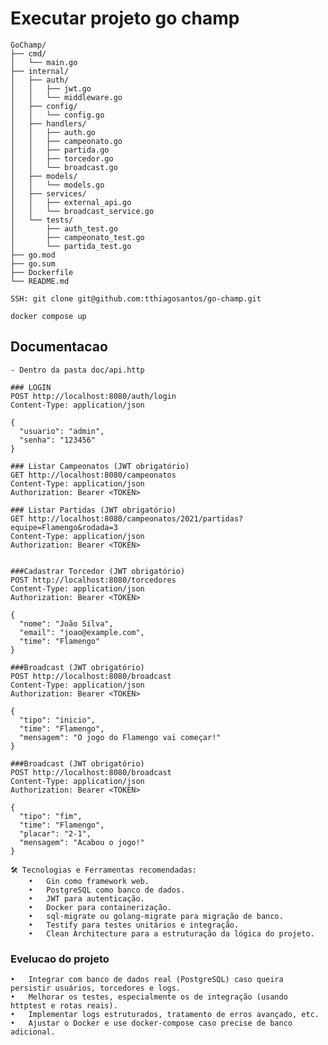 # Executar projeto go champ

```
GoChamp/
├── cmd/
│   └── main.go
├── internal/
│   ├── auth/
│   │   ├── jwt.go
│   │   └── middleware.go
│   ├── config/
│   │   └── config.go
│   ├── handlers/
│   │   ├── auth.go
│   │   ├── campeonato.go
│   │   ├── partida.go
│   │   ├── torcedor.go
│   │   └── broadcast.go
│   ├── models/
│   │   └── models.go
│   ├── services/
│   │   ├── external_api.go
│   │   └── broadcast_service.go
│   └── tests/
│       ├── auth_test.go
│       ├── campeonato_test.go
│       └── partida_test.go
├── go.mod
├── go.sum
├── Dockerfile
└── README.md
```
```
SSH: git clone git@github.com:tthiagosantos/go-champ.git
```

```
docker compose up
```

## Documentacao
```
- Dentro da pasta doc/api.http

### LOGIN
POST http://localhost:8080/auth/login
Content-Type: application/json

{
  "usuario": "admin",
  "senha": "123456"
}

### Listar Campeonatos (JWT obrigatório)
GET http://localhost:8080/campeonatos
Content-Type: application/json
Authorization: Bearer <TOKEN>

### Listar Partidas (JWT obrigatório)
GET http://localhost:8080/campeonatos/2021/partidas?equipe=Flamengo&rodada=3
Content-Type: application/json
Authorization: Bearer <TOKEN>


###Cadastrar Torcedor (JWT obrigatório)
POST http://localhost:8080/torcedores
Content-Type: application/json
Authorization: Bearer <TOKEN>

{
  "nome": "João Silva",
  "email": "joao@example.com",
  "time": "Flamengo"
}

###Broadcast (JWT obrigatório)
POST http://localhost:8080/broadcast
Content-Type: application/json
Authorization: Bearer <TOKEN>

{
  "tipo": "inicio",
  "time": "Flamengo",
  "mensagem": "O jogo do Flamengo vai começar!"
}

###Broadcast (JWT obrigatório)
POST http://localhost:8080/broadcast
Content-Type: application/json
Authorization: Bearer <TOKEN>

{
  "tipo": "fim",
  "time": "Flamengo",
  "placar": "2-1",
  "mensagem": "Acabou o jogo!"
} 
```

```
🛠️ Tecnologias e Ferramentas recomendadas:
	•	Gin como framework web.
	•	PostgreSQL como banco de dados.
	•	JWT para autenticação.
	•	Docker para containerização.
	•	sql-migrate ou golang-migrate para migração de banco.
	•	Testify para testes unitários e integração.
	•	Clean Architecture para a estruturação da lógica do projeto.
```

### Evelucao do projeto

	•	Integrar com banco de dados real (PostgreSQL) caso queira persistir usuários, torcedores e logs.
	•	Melhorar os testes, especialmente os de integração (usando httptest e rotas reais).
	•	Implementar logs estruturados, tratamento de erros avançado, etc.
	•	Ajustar o Docker e use docker-compose caso precise de banco adicional.


